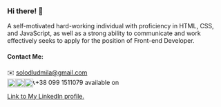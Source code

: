 ### Hi there! 👋   
A self-motivated hard-working individual with proficiency in HTML, CSS, and JavaScript, as well as a strong ability to communicate and work effectively seeks to apply for the position of Front-end Developer. 

#### Contact Me:
:envelope: solodludmila@gmail.com  
:telephone_receiver:+38 099 1511079  available on 
<img src="https://upload.wikimedia.org/wikipedia/commons/1/19/WhatsApp_logo-color-vertical.svg" alt="WhatsApp icon" style="float: left;" width="20" /> <img src="http://pngimg.com/uploads/viber/viber_PNG26.png" alt="Viber icon" style="float: left;" width="20" /><img src="https://upload.wikimedia.org/wikipedia/commons/6/60/Skype_logo_%282019%E2%80%93present%29.svg" alt="Skype icon" style="float: left;" width="20" /> 

[Link to My LinkedIn profile.](https://www.linkedin.com/in/liudmyla-solod/)

<!--
<img src="https://upload.wikimedia.org/wikipedia/commons/5/5c/Telegram_Messenger.png" alt="Telegram icon" style="float: left;" width="20" />
**liudmyla-solod/liudmyla-solod** is a ✨ _special_ ✨ repository because its `README.md` (this file) appears on your GitHub profile.
Here are some ideas to get you started:
- 🔭 I’m currently working on ...
- 🌱 I’m currently learning ...
-->

